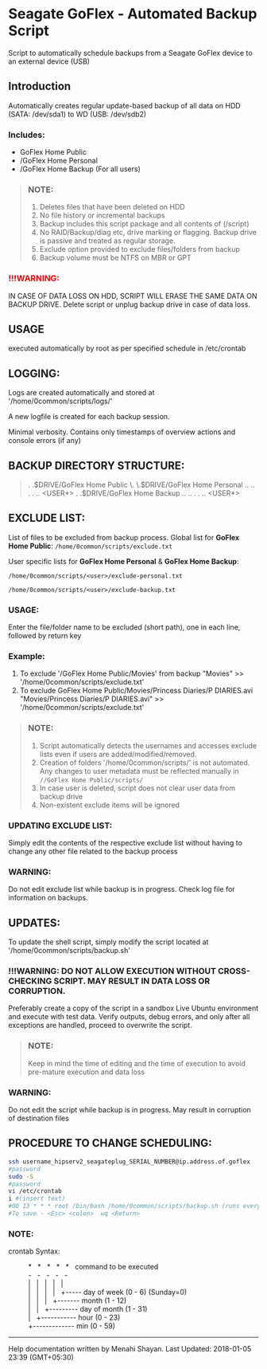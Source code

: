 # Seagate GoFlex - Automated Backup Script
Script to automatically schedule backups from a Seagate GoFlex device to an external device (USB)

## Introduction
Automatically creates regular update-based backup of all data on HDD (SATA: /dev/sda1) to WD (USB: /dev/sdb2)

### Includes:
- GoFlex Home Public
- <user>/GoFlex Home Personal
- <user>/GoFlex Home Backup
(For all users)

>### NOTE:
>1. Deletes files that have been deleted on HDD
>2. No file history or incremental backups
>1. Backup includes this script package and all contents of (/script)
>1. No RAID/Backup/diag etc, drive marking or flagging. Backup drive is passive and treated as regular storage.
>1. Exclude option provided to exclude files/folders from backup
>1. Backup volume must be NTFS on MBR or GPT

### <font color="Red">!!!WARNING:</font>
IN CASE OF DATA LOSS ON HDD, SCRIPT WILL ERASE THE SAME DATA ON BACKUP DRIVE.
Delete script or unplug backup drive in case of data loss.

## USAGE
executed automatically by root as per specified schedule in /etc/crontab

## LOGGING:

Logs are created automatically and stored at '/home/0common/scripts/logs/'

A new logfile is created for each backup session.

Minimal verbosity. Contains only timestamps of overview actions and console errors (if any)

## BACKUP DIRECTORY STRUCTURE:

> \. \.$DRIVE/GoFlex Home Public
> \. \.$DRIVE/GoFlex Home Personal
> .. <USER1>
> .. <USER2>
>	\.
>	\.
> .. <USER*>
> \. \.$DRIVE/GoFlex Home Backup
> .. <USER1>
> .. <USER2>
>	\.
>	\.
> .. <USER*>

## EXCLUDE LIST:

List of files to be excluded from backup process.
Global list for **GoFlex Home Public**: `/home/0common/scripts/exclude.txt`

User specific lists for **GoFlex Home Personal** & **GoFlex Home Backup**:

`/home/0common/scripts/<user>/exclude-personal.txt`

`/home/0common/scripts/<user>/exclude-backup.txt`

### USAGE:
Enter the file/folder name to be excluded (short path), one in each line, followed by return key

### Example:
1. To exclude '/GoFlex Home Public/Movies' from backup
"Movies" >> '/home/0common/scripts/exclude.txt'
2. To exclude GoFlex Home Public/Movies/Princess Diaries/P DIARIES.avi
"Movies/Princess Diaries/P DIARIES.avi" >> '/home/0common/scripts/exclude.txt'

>### NOTE:
>1. Script automatically detects the usernames and accesses exclude lists even if users are added/modified/removed.
>2. Creation of folders '/home/0common/scripts/<user>' is not automated. Any changes to user metadata must be reflected manually in `//GoFlex Home Public/scripts/`
>1. In case user is deleted, script does not clear user data from backup drive
>1. Non-existent exclude items will be ignored

### UPDATING EXCLUDE LIST:
Simply edit the contents of the respective exclude list without having to change any other file related to the backup process

### WARNING: 
Do not edit exclude list while backup is in progress. Check log file for information on backups.

## UPDATES:
To update the shell script, simply modify the script located at '/home/0common/scripts/backup.sh'

### !!!WARNING: DO NOT ALLOW EXECUTION WITHOUT CROSS-CHECKING SCRIPT. MAY RESULT IN DATA LOSS OR CORRUPTION.
Preferably create a copy of the script in a sandbox Live Ubuntu environment and execute with test data. Verify outputs, debug errors, and only after all exceptions are handled, proceed to overwrite the script.

>### NOTE:
>Keep in mind the time of editing and the time of execution to avoid pre-mature execution and data loss

### WARNING:
Do not edit the script while backup is in progress. May result in corruption of destination files

## PROCEDURE TO CHANGE SCHEDULING:

```bash
ssh username_hipserv2_seagateplug_SERIAL_NUMBER@ip.address.of.goflex
#password
sudo -S
#password
vi /etc/crontab
i #(insert text)
#00 13 * * * root /bin/bash /home/0common/scripts/backup.sh (runs everyday at 13:00)
#To save - <Esc> <colon>  wq <Return>
```

### NOTE:
crontab Syntax:
<dl>
  <dd>
* &nbsp; * &nbsp; * &nbsp; * &nbsp; * &nbsp; command to be executed<br>
- &nbsp; - &nbsp; - &nbsp; - &nbsp; -<br>
| &nbsp; | &nbsp; | &nbsp; | &nbsp; |<br>
| &nbsp; | &nbsp; | &nbsp; | &nbsp; +----- day of week (0 - 6) (Sunday=0)<br>
| &nbsp; | &nbsp; | &nbsp; +------- month (1 - 12)<br>
| &nbsp; | &nbsp; +--------- day of month (1 - 31)<br>
| &nbsp; +----------- hour (0 - 23)<br>
+------------- min (0 - 59)<br>
  </dd>
</dl>


----------------
Help documentation written by Menahi Shayan.
Last Updated: 2018-01-05 23:39 (GMT+05:30)
